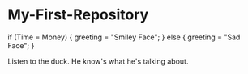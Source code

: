 # My-First-Repository

if (Time = Money) { greeting = "Smiley Face"; } else { greeting = "Sad Face"; }

Listen to the duck. He know's what he's talking about.
